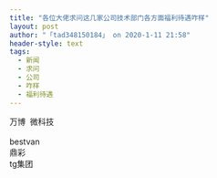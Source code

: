 ```yaml
---
title: "各位大佬求问这几家公司技术部门各方面福利待遇咋样"
layout: post
author: "「tad348150184」 on 2020-1-11 21:58"
header-style: text
tags:
  - 新闻
  - 求问
  - 公司
  - 咋样
  - 福利待遇
---
```


<head></head>
<body>
  万博&nbsp;&nbsp;微科技
 <br> 
 <br> bestvan
 <br> 鼎彩
 <br> tg集团
 <br>
</body>


